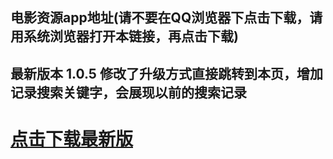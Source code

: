 ## 电影资源app地址(请不要在QQ浏览器下点击下载，请用系统浏览器打开本链接，再点击下载)
## 最新版本 1.0.5 修改了升级方式直接跳转到本页，增加记录搜索关键字，会展现以前的搜索记录
# [点击下载最新版](http://apppath.gz.bcebos.com/movie_app.apk?authorization=bce-auth-v1%2FcV7eIRSk3m5UBYnN9fZGGqVj%2F2018-07-16T08%3A10%3A22Z%2F-1%2Fhost%2F967bbd584f54826b4d90e0f3871a88109fc1eb7460a53f26c2506bf997988c19)
